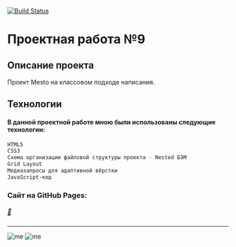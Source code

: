 [![Build Status](https://i.imgur.com/jpIZtTM.png)](https://praktikum.yandex.ru/profile/web/)
# Проектная работа №9

## Описание проекта
Проект Mesto на классовом подходе написания.

## Технологии
#### В данной проектной работе мною были использованы следующие технологии:
```sh
HTML5
CSS3
Схема организации файловой структуры проекта - Nested БЭМ
Grid Layout
Медиазапросы для адаптивной вёрстки
JavaScript-код
```

### Сайт на GitHub Pages:
##### [🥺](https://m3rcyk1ng.github.io/mesto)
______________________
![me](https://img.shields.io/badge/-©%202021.-blue) ![me](https://img.shields.io/badge/-Vova%20Gridnev-blue)
